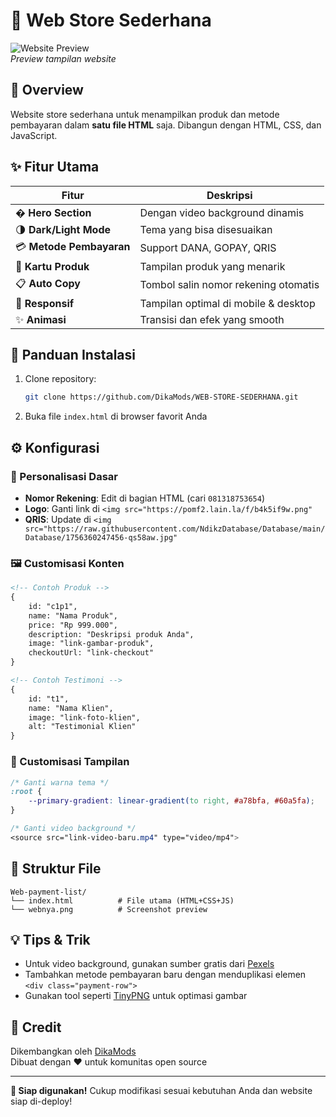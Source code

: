 # 🌟 Web Store Sederhana

![Website Preview](https://github.com/DikaMods)  
*Preview tampilan website*

## 📌 Overview

Website store sederhana untuk menampilkan produk dan metode pembayaran dalam **satu file HTML** saja. Dibangun dengan HTML, CSS, dan JavaScript.

## ✨ Fitur Utama

| Fitur | Deskripsi |
|-------|-----------|
| �️ **Hero Section** | Dengan video background dinamis |
| 🌗 **Dark/Light Mode** | Tema yang bisa disesuaikan |
| 💳 **Metode Pembayaran** | Support DANA, GOPAY, QRIS |
| 🛒 **Kartu Produk** | Tampilan produk yang menarik |
| 📋 **Auto Copy** | Tombol salin nomor rekening otomatis |
| 📱 **Responsif** | Tampilan optimal di mobile & desktop |
| ✨ **Animasi** | Transisi dan efek yang smooth |

## 🚀 Panduan Instalasi

1. Clone repository:
   ```bash
   git clone https://github.com/DikaMods/WEB-STORE-SEDERHANA.git
   ```
2. Buka file `index.html` di browser favorit Anda

## ⚙️ Konfigurasi

### 🔧 Personalisasi Dasar
- **Nomor Rekening**: Edit di bagian HTML (cari `081318753654`)
- **Logo**: Ganti link di `<img src="https://pomf2.lain.la/f/b4k5if9w.png"`
- **QRIS**: Update di `<img src="https://raw.githubusercontent.com/NdikzDatabase/Database/main/Database/1756360247456-qs58aw.jpg"`

### 🖼 Customisasi Konten
```html
<!-- Contoh Produk -->
{
    id: "c1p1",
    name: "Nama Produk",
    price: "Rp 999.000",
    description: "Deskripsi produk Anda",
    image: "link-gambar-produk",
    checkoutUrl: "link-checkout"
}

<!-- Contoh Testimoni -->
{
    id: "t1",
    name: "Nama Klien",
    image: "link-foto-klien",
    alt: "Testimonial Klien"
}
```

### 🎨 Customisasi Tampilan
```css
/* Ganti warna tema */
:root {
    --primary-gradient: linear-gradient(to right, #a78bfa, #60a5fa);
}

/* Ganti video background */
<source src="link-video-baru.mp4" type="video/mp4">
```

## 📂 Struktur File
```
Web-payment-list/
└── index.html          # File utama (HTML+CSS+JS)
└── webnya.png          # Screenshot preview
```

## 💡 Tips & Trik
- Untuk video background, gunakan sumber gratis dari [Pexels](https://www.pexels.com/)
- Tambahkan metode pembayaran baru dengan menduplikasi elemen `<div class="payment-row">`
- Gunakan tool seperti [TinyPNG](https://tinypng.com/) untuk optimasi gambar

## 🙏 Credit
Dikembangkan oleh [DikaMods](https://github.com/Zannnn'Dev)  
Dibuat dengan ❤️ untuk komunitas open source

---

**🎉 Siap digunakan!** Cukup modifikasi sesuai kebutuhan Anda dan website siap di-deploy!
